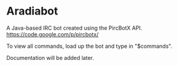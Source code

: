 Aradiabot
=============
A Java-based IRC bot created using the PircBotX API. https://code.google.com/p/pircbotx/

To view all commands, load up the bot and type in "$commands". 

Documentation will be added later.
